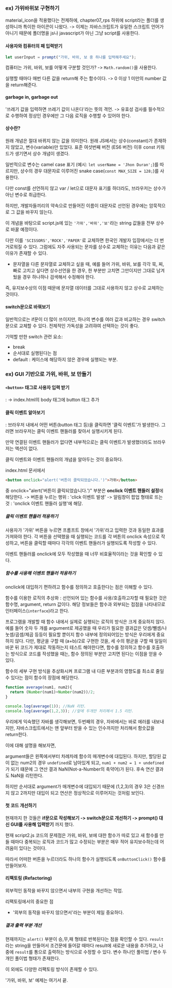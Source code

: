### ex) 가위바위보 구현하기

material_icon을 적용했다는 전제하에, chapter07_rps 하위에 script라는 폴더를 생성하니까 특이한 아이콘이 나왔다.
-> 이제는 자바스크립트가 유일한 스크립트 언어가 아니기 때문에 폴더명을 js나 javascript가 아닌 그냥 script를 사용한다.

#### 사용자와 컴퓨터의 패 입력받기
```javascript
let userInput = prompt("가위, 바위, 보 중 하나를 입력해주세요");
```

컴퓨터는 가위, 바위, 보를 어떻게 구분할 것인가?
-> `Math.random()`을 사용한다.

실행할 때마다 매번 다른 값을 return해 주는 함수이다.
-> 0 이상 1 미만의 number 값을 return해준다.

#### garbage in, garbage out
'쓰레기 값을 입력하면 쓰레기 값이 나온다'라는 뜻의 격언.
-> 유효성 검사를 필수적으로 수행하여 정상인 경우에만 그 다음 로직을 수행할 수 있어야 한다.

#### 상수란?
원래 개념은 절대 바뀌지 않는 값을 의미한다. 원래 JS에서는 상수(constant)가 존재하지 않았고, 변수(variable)만 있었다. 표준 여섯번째 버전 (ES6 버전) 이후 const 키워드가 생기면서 상수 개념이 생겼다.

일반적으로 변수는 camel case 표기 (예시: `let userName = 'Jhon Duran';`)를 따르지만, 상수의 경우 대문자로 이루어진 snake case(`const MAX_SIZE = 128;`)를 사용한다.

다만 const를 선언하지 않고 var / let으로 대문자 표기를 하더라도, 브라우저는 상수가 아닌 변수로 취급한다.

하지만, 개발자들끼리의 약속으로 만들어진 이름이 대문자로 선언된 경우에는 암묵적으로 그 값을 바꾸지 않는다.

이 개념을 바탕으로 script.js에 있는 `'가위','바위','보'`라는 string 값들을 전부 상수로 바꿀 예정이다.

다만 이를 `'SCISSORS','ROCK','PAPER'`로 교체하면 한국인 개발자 입장에서는 더 번거로워질 수 있다. 그럼에도 자주 사용되는 문자를 상수로 교체하는 이유는 다음과 같은 이유가 존재할 수 있다.

* 문자열을 다른 문자열로 교체하고 싶을 때, 예를 들어 가위, 바위, 보를 각각 묵, 찌, 빠로 고치고 싶다면 상수선언을 한 경우, 한 부분만 고치면 그만이지만 그대로 남겨뒀을 경우 하나하나 검색해서 수정해야 한다.

즉, 유지보수상의 이점 때문에 문자열 데이터를 그대로 사용하지 않고 상수로 교체하는 것이다.

#### switch문으로 바꿔보기
일반적으로는 if문이 더 많이 쓰이지만, 하나의 변수를 여러 값과 비교하는 경우 switch문으로 교체할 수 있다. 전체적인 가독성을 고려햐여 선택하는 것이 좋다.

기억할 만한 switch 관련 요소:
- break
- 순서대로 실행된다는 점
- default : 케이스에 해당하지 않은 경우에 실행되는 부분.

### ex) GUI 기반으로 가위, 바위, 보 만들기
#### `<button>` 태그로 사용자 입력 받기
: -> index.html의 body 태그에 button 태그 추가
#### 클릭 이벤트 알아보기
: 브라우저 내에서 어떤 버튼(button 태그 등)을 클릭하면 '클릭 이벤트'가 발생한다. 그러면 브라우저는 클릭 이벤트 핸들러를 찾아서 실행시키게 된다.

만약 연결된 이벤트 핸들러가 없다면 내부적으로는 클릭 이벤트가 발생했더라도 브라우저는 액션이 없다.

클릭 이벤트와 이벤트 핸들러의 개념을 알아두는 것이 중요하다.

index.html 문서에서
```html
<button onclick="alert('버튼이 클릭되었습니다.')">가위</button>
```
중 onclick="alert('버튼이 클릭되었습니다.')" 부분은 **onclick 이벤트 핸들러 설정**에 해당한다.
-> 버튼을 누르는 행위 : 'click 이벤트 발생'
-> 알림창이 팝업 형태로 뜨는 것 : 'onclick 이벤트 핸들러 실행'에 해당.

##### 클릭 이벤트 핸들러 적용하기
사용자가 '가위' 버튼을 누르면 프롬프트 창에서 '가위'라고 입력한 것과 동일한 효과를 가져와야 한다. 각 버튼을 선택했을 때 실행되는 코드를 각 버튼의 onclick 속성으로 작성하고, 버튼을 클릭할 때마다 각각의 이벤트 핸들러가 실행되도록 작성할 수 있다.

이벤트 핸들러를 onclick에 모두 작성했을 때 너무 비효율적이라는 것을 확인할 수 있다.

##### 함수를 사용해 이벤트 핸들러 적용하기
onclick에 대입하기 편하려고 함수를 정의하고 호출한다는 점은 이해할 수 있다.

함수를 이용한 로직의 추상화 :
선언되어 있는 함수를 사용/호출하고자할 때 필요한 것은 함수명, argument, return 값이다. 해당 정보들은 함수과 외부되는 접점을 나타내므로 인터페이스(`interface`)라고 한다.

프로그램을 개발할 때 함수 내에서 실제로 실행되는 로직의 방식은 크게 중요하지 않다. 예를 들어 숫자 두 개를 argument로 제공했을 때 우리가 필요한 결과값은 덧셈/뺄셈/나눗셈/곱셈/제곱 등등이 필요할 뿐이지 함수 내부에 정의되어있는 방식은 우리에게 중요하지 않다. 다만, 평균을 구할 때 (a+b)/2로 구현한 것을, 세 수의 평균을 구할 때 일일이 바꾼 뒤 코드가 제대로 작동하는지 테스트 해야한다면, 함수를 정의하고 함수를 호출하는 방식으로 코드를 작성했을 때는, 함수 정의된 부분만 고치면 된다는 이점을 얻을 수 있다.

함수의 세부 구현 방식을 추상화시켜 프로그램 내 다른 부분과의 영향도를 최소로 줄일 수 있다는 점이 함수의 장점에 해당한다.

```javascript
function average(num1, num2){
  return (Number(num1)+Number(num2))/2;
}

console.log(average(1)); //NaN 리턴.
console.log(average(1,2,3)); //앞에 두개만 처리해서 1.5 리턴.
```
우리에게 익숙했던 자바를 생각해보면, 두번째의 경우, 자바에서는 바로 에러를 내보내지만, 자바스크립트에서는 맨 앞부터 받을 수 있는 인수까지만 처리해서 함숫값을 return한다.

이에 대해 설명을 해보자면,

argument들은 왼쪽에서부터 차례차례 함수의 매개변수에 대입된다. 하지만, 할당된 값이 없는 num2의 경우 `undefined`로 남아있게 되고, `num1 + num2 = 1 + undefined`가 되기 떄문에 그 연산 결과 NaN(Not-a-Number의 축약어)가 된다. 후속 연산 결과도 NaN을 리턴한다.

하지만 순서대로 argument가 매개변수에 대입되기 때문에 (1,2,3)의 경우 3은 신경쓰지 않고 2까지만 대입이 되고 연산은 정상적으로 이루어지는 것처럼 보인다.

#### 첫 코드 개선하기
현재까지 한 것들은 **if문으로 작성해보기 -> switch문으로 개선하기 -> prompt() 대신 GUI를 사용해 입력받기** 까지 했다.

현재 script2.js 코드의 문제점은 가위, 바위, 보에 대한 함수가 따로 있고 새 함수를 만들 때마다 중복되는 로직과 코드가 많고 수정되는 부분은 매우 적어 유지보수하는데 어려움이 있다는 것이다.

따라서 어떠한 버튼을 누르더라도 하나의 함수가 실행되도록 `onButtonClick()` 함수를 만들어보자.

#### 리팩토링 (Refactoring)
외부적인 동작을 바꾸지 않으면서 내부의 구현을 개선하는 작업.

리팩토링에서의 중요한 점
 * '외부의 동작을 바꾸지 않으면서'라는 부분이 제일 중요하다.

##### 결과 출력 부분 개선
현재까지는 `alert()` 부분이 승,무,패 형태로 반복된다는 점을 확인할 수 있다. `result` 라는 string을 만들어서 조건문에 들어갈 때마다 result에 새로운 내용을 추가하고, 나중에 `result`를 통으로 출력하는 방식으로 수정할 수 있다. 변수 하나인 풀이법 / 변수 두개인 풀이법 형태가 존재한다.

이 외에도 다양한 리팩토링 방식이 존재할 수 있다.

'가위, 바위, 보' 예제는 여기서 끝.